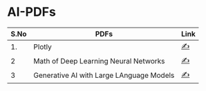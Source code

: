 # AI-PDFs

| S.No  |  PDFs | Link  |
|---|---|---|
| 1.  |Plotly   |[✍️](https://www.linkedin.com/feed/update/urn:li:activity:7222181007913893888?utm_source=share&utm_medium=member_desktop)   |
|2   | Math of Deep Learning Neural Networks  | [✍️]( https://www.linkedin.com/feed/update/urn:li:activity:7222154052258689024?utm_source=share&utm_medium=member_desktop) |
|3   | Generative AI with Large LAnguage Models |[✍️](https://www.linkedin.com/feed/update/urn:li:activity:7222199506967097344?utm_source=share&utm_medium=member_desktop)  |
